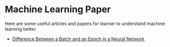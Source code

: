 # Machine Learning Paper

Here are some useful articles and papers for learner to understand machine learning better.

- [Difference Between a Batch and an Epoch in a Neural Network](https://machinelearningmastery.com/difference-between-a-batch-and-an-epoch/)
